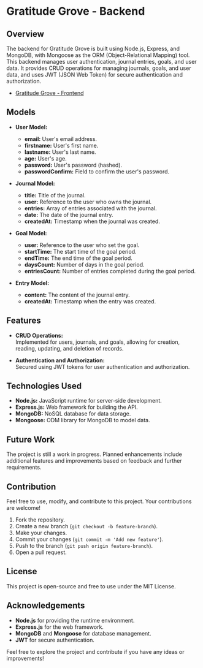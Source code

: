 # Gratitude Grove - Backend

## Overview

The backend for Gratitude Grove is built using Node.js, Express, and MongoDB, with Mongoose as the ORM (Object-Relational Mapping) tool. This backend manages user authentication, journal entries, goals, and user data. It provides CRUD operations for managing journals, goals, and user data, and uses JWT (JSON Web Token) for secure authentication and authorization.

- [Gratitude Grove - Frontend](https://github.com/Varunkumar0812/GratitudeGrove-frontend)

## Models

- **User Model:**
  - **email:** User's email address.
  - **firstname:** User's first name.
  - **lastname:** User's last name.
  - **age:** User's age.
  - **password:** User's password (hashed).
  - **passwordConfirm:** Field to confirm the user's password.

- **Journal Model:**
  - **title:** Title of the journal.
  - **user:** Reference to the user who owns the journal.
  - **entries:** Array of entries associated with the journal.
  - **date:** The date of the journal entry.
  - **createdAt:** Timestamp when the journal was created.

- **Goal Model:**
  - **user:** Reference to the user who set the goal.
  - **startTime:** The start time of the goal period.
  - **endTime:** The end time of the goal period.
  - **daysCount:** Number of days in the goal period.
  - **entriesCount:** Number of entries completed during the goal period.

- **Entry Model:**
  - **content:** The content of the journal entry.
  - **createdAt:** Timestamp when the entry was created.

## Features

- **CRUD Operations:**  
  Implemented for users, journals, and goals, allowing for creation, reading, updating, and deletion of records.

- **Authentication and Authorization:**  
  Secured using JWT tokens for user authentication and authorization.

## Technologies Used

- **Node.js:** JavaScript runtime for server-side development.
- **Express.js:** Web framework for building the API.
- **MongoDB:** NoSQL database for data storage.
- **Mongoose:** ODM library for MongoDB to model data.

## Future Work

The project is still a work in progress. Planned enhancements include additional features and improvements based on feedback and further requirements.

## Contribution

Feel free to use, modify, and contribute to this project. Your contributions are welcome!

1. Fork the repository.
2. Create a new branch (`git checkout -b feature-branch`).
3. Make your changes.
4. Commit your changes (`git commit -m 'Add new feature'`).
5. Push to the branch (`git push origin feature-branch`).
6. Open a pull request.

## License

This project is open-source and free to use under the MIT License.

## Acknowledgements

- **Node.js** for providing the runtime environment.
- **Express.js** for the web framework.
- **MongoDB** and **Mongoose** for database management.
- **JWT** for secure authentication.

Feel free to explore the project and contribute if you have any ideas or improvements!
